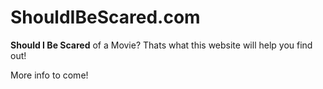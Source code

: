 # ShouldIBeScared.com

**Should I Be Scared** of a Movie? Thats what this website will help you find out!

More info to come!
